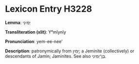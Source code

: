 # Lexicon Entry H3228

**Lemma**: יְמִינִי

**Transliteration (xlit)**: Yᵉmîynîy

**Pronunciation**: yem-ee-nee'

**Description**:
patronymically from יָמִין; a Jeminite (collectively) or descendants of Jamin; Jaminites. See also בֶּן־יְמִינִי.
